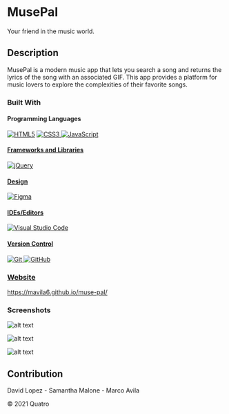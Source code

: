 # MusePal

Your friend in the music world.

## Description

MusePal is a modern music app that lets you search a song and returns the lyrics of the song with an associated GIF. This app provides a platform for music lovers to explore the complexities of their favorite songs.

### Built With

#### Programming Languages

<p>
<a href=""><img alt="HTML5" src="https://img.shields.io/badge/html5-%23E34F26.svg?style=for-the-badge&logo=html5&logoColor=white"/></a>
<a href=""><img alt="CSS3" src="https://img.shields.io/badge/css3-%231572B6.svg?style=for-the-badge&logo=css3&logoColor=white"/>
<a href=""><img alt="JavaScript" src="https://img.shields.io/badge/javascript-%23323330.svg?style=for-the-badge&logo=javascript&logoColor=%23F7DF1E"/>
</p>

#### Frameworks and Libraries

<p>
<a href=""><img alt="jQuery" src="https://img.shields.io/badge/jquery-%230769AD.svg?style=for-the-badge&logo=jquery&logoColor=white"/>
</p>

#### Design

<p>
<a href=""><img alt="Figma" src="https://img.shields.io/badge/figma-%23F24E1E.svg?style=for-the-badge&logo=figma&logoColor=white"/>
</p>

#### IDEs/Editors

<p>
<a href=""><img alt="Visual Studio Code" src="https://img.shields.io/badge/VisualStudioCode-0078d7.svg?style=for-the-badge&logo=visual-studio-code&logoColor=white"/>
</p>

#### Version Control

<p>
<a href=""><img alt="Git" src="https://img.shields.io/badge/git-%23F05033.svg?style=for-the-badge&logo=git&logoColor=white"/>
<a href=""><img alt="GitHub" src="https://img.shields.io/badge/github-%23121011.svg?style=for-the-badge&logo=github&logoColor=white"/>
</p>

### Website

https://mavila6.github.io/muse-pal/

### Screenshots

![alt text](assets/images/muse-shot-1.png)

![alt text](assets/images/muse-shot-2.png)

![alt text](assets/images/muse-shot-3.png)

## Contribution

David Lopez - Samantha Malone - Marco Avila

&copy; 2021 Quatro